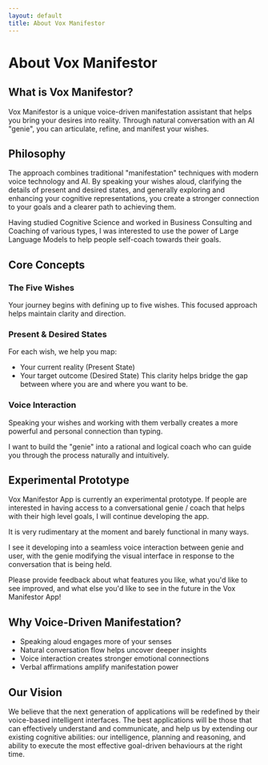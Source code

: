 ```yaml
---
layout: default
title: About Vox Manifestor
---
```


# About Vox Manifestor

## What is Vox Manifestor?
Vox Manifestor is a unique voice-driven manifestation assistant that helps you bring your desires into reality. 
Through natural conversation with an AI "genie", you can articulate, refine, and manifest your wishes.

## Philosophy
The approach combines traditional "manifestation" techniques with modern voice technology and AI.
By speaking your wishes aloud, clarifying the details of present and desired states, and generally exploring and enhancing
your cognitive representations, you create a stronger connection to your goals and a clearer path to achieving them.

Having studied Cognitive Science and worked in Business Consulting and Coaching of various types, I was interested to 
use the power of Large Language Models to help people self-coach towards their goals.

## Core Concepts

### The Five Wishes
Your journey begins with defining up to five wishes. This focused approach helps maintain clarity and direction.

### Present & Desired States
For each wish, we help you map:
- Your current reality (Present State)
- Your target outcome (Desired State)
This clarity helps bridge the gap between where you are and where you want to be.

### Voice Interaction
Speaking your wishes and working with them verbally creates a more powerful and personal connection than typing.

I want to build the "genie" into a rational and logical coach who can guide you through the process naturally and intuitively.

## Experimental Prototype

Vox Manifestor App is currently an experimental prototype.
If people are interested in having access to a conversational genie / coach that helps with their high level goals,
I will continue developing the app.

It is very rudimentary at the moment and barely functional in many ways.

I see it developing into a seamless voice interaction between genie and user, with the genie modifying the visual interface
in response to the conversation that is being held.

Please provide feedback about what features you like, what you'd like to see improved, and what else you'd like to see in the future in the Vox Manifestor App!

## Why Voice-Driven Manifestation?
- Speaking aloud engages more of your senses
- Natural conversation flow helps uncover deeper insights
- Voice interaction creates stronger emotional connections
- Verbal affirmations amplify manifestation power

## Our Vision
We believe that the next generation of applications will be redefined by their voice-based intelligent interfaces.
The best applications will be those that can effectively understand and communicate, and help us by extending our existing cognitive abilities:
our intelligence, planning and reasoning, and ability to execute the most effective goal-driven behaviours at the right time.

